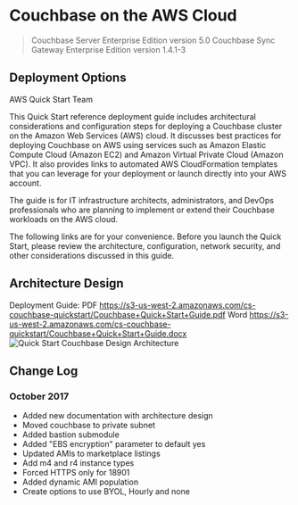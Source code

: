 # Couchbase on the AWS Cloud
> Couchbase Server Enterprise Edition version 5.0
> Couchbase Sync Gateway Enterprise Edition version  1.4.1-3

## Deployment Options
AWS Quick Start Team

This Quick Start reference deployment guide includes architectural considerations and configuration steps for deploying a Couchbase cluster on the Amazon Web Services (AWS) cloud. It discusses best practices for deploying Couchbase on AWS using services such as Amazon Elastic Compute Cloud (Amazon EC2) and Amazon Virtual Private Cloud (Amazon VPC). It also provides links to automated AWS CloudFormation templates that you can leverage for your deployment or launch directly into your AWS account.

The guide is for IT infrastructure architects, administrators, and DevOps professionals who are planning to implement or extend their Couchbase workloads on the AWS cloud.

The following links are for your convenience. Before you launch the Quick Start, please review the architecture, configuration, network security, and other considerations discussed in this guide.

## Architecture Design
Deployment Guide: PDF https://s3-us-west-2.amazonaws.com/cs-couchbase-quickstart/Couchbase+Quick+Start+Guide.pdf Word https://s3-us-west-2.amazonaws.com/cs-couchbase-quickstart/Couchbase+Quick+Start+Guide.docx
![Quick Start Couchbase Design Architecture](https://s3-us-west-2.amazonaws.com/cs-couchbase-quickstart/Couchbase-architecture-design.png)

## Change Log
### October 2017
* Added new documentation with architecture design 
* Moved couchbase to private subnet
* Added bastion submodule
* Added "EBS encryption" parameter to default yes
* Updated AMIs to marketplace listings
* Add m4 and r4 instance types
* Forced HTTPS only for 18901
* Added dynamic AMI population
* Create options to use BYOL, Hourly and none
